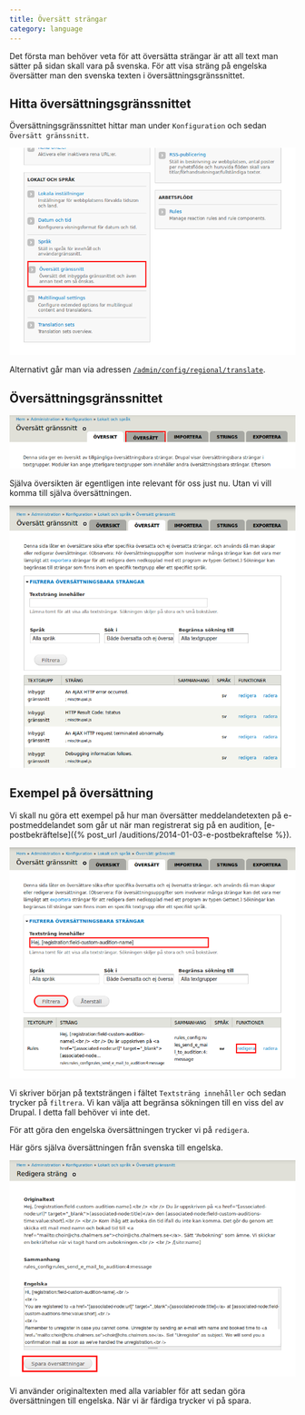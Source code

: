 ```yaml
---
title: Översätt strängar
category: language
---
```


Det första man behöver veta för att översätta strängar är att all text man sätter på sidan skall vara på svenska. För att visa sträng på engelska översätter man den svenska texten i översättningsgränssnittet.

<h2>Hitta översättnings&shy;gränssnittet</h2>

Översättningsgränssnittet hittar man under `Konfiguration` och sedan `Översätt gränssnitt`.

[![Hitta översätt gränssnitt](/images/menu-translate-interface.png)](/images/menu-translate-interface.png)

Alternativt går man via adressen [`/admin/config/regional/translate`](http://chalmerssångkör.se/admin/config/regional/translate).

## Översättningsgränssnittet

[![Översikt översätt gränssnitt](/images/translate-overview.png)](/images/translate-overview.png)

Själva översikten är egentligen inte relevant för oss just nu. Utan vi vill komma till själva översättningen.

[![Översätt gränssnitt](/images/translate-translate.png)](/images/translate-translate.png)

## Exempel på översättning

Vi skall nu göra ett exempel på hur man översätter meddelandetexten på e-postmeddelandet som går ut när man registrerat sig på en audition, [e-postbekräftelse]({% post_url /auditions/2014-01-03-e-postbekraftelse %}).

[![Exempel översätt sträng](/images/translate-translate-example.png)](/images/translate-translate-example.png)

Vi skriver början på textsträngen i fältet `Textsträng innehåller` och sedan trycker på `filtrera`. Vi kan välja att begränsa sökningen till en viss del av Drupal. I detta fall behöver vi inte det.

För att göra den engelska översättningen trycker vi på `redigera`.

Här görs själva översättningen från svenska till engelska.

[![Översätt exempelsträng](/images/translate-example-edit.png)](/images/translate-example-edit.png)

Vi använder originaltexten med alla variabler för att sedan göra översättningen till engelska. När vi är färdiga trycker vi på spara.
